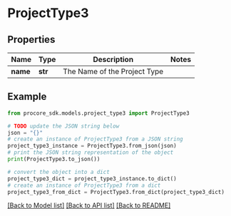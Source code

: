 # ProjectType3


## Properties

Name | Type | Description | Notes
------------ | ------------- | ------------- | -------------
**name** | **str** | The Name of the Project Type | 

## Example

```python
from procore_sdk.models.project_type3 import ProjectType3

# TODO update the JSON string below
json = "{}"
# create an instance of ProjectType3 from a JSON string
project_type3_instance = ProjectType3.from_json(json)
# print the JSON string representation of the object
print(ProjectType3.to_json())

# convert the object into a dict
project_type3_dict = project_type3_instance.to_dict()
# create an instance of ProjectType3 from a dict
project_type3_from_dict = ProjectType3.from_dict(project_type3_dict)
```
[[Back to Model list]](../README.md#documentation-for-models) [[Back to API list]](../README.md#documentation-for-api-endpoints) [[Back to README]](../README.md)


